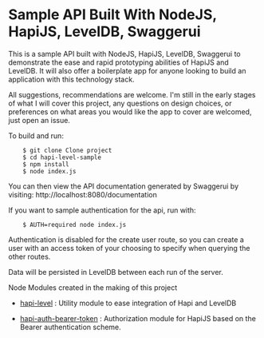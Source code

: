 Sample API Built With NodeJS, HapiJS, LevelDB, Swaggerui
=================

This is a sample API built with NodeJS, HapiJS, LevelDB, Swaggerui to demonstrate the ease and rapid prototyping abilities of HapiJS and LevelDB. It will also offer a boilerplate app for anyone looking to build an application with this technology stack.

All suggestions, recommendations are welcome. I'm still in the early stages of what I will cover this project, any questions on design choices, or preferences on what areas you would like the app to cover are welcomed, just open an issue.

To build and run:

        $ git clone Clone project
        $ cd hapi-level-sample
        $ npm install
        $ node index.js
        
You can then view the API documentation generated by Swaggerui by visiting: http://localhost:8080/documentation

If you want to sample authentication for the api, run with:

        $ AUTH=required node index.js
        
Authentication is disabled for the create user route, so you can create a user with an access token of your choosing to specify when querying the other routes.

Data will be persisted in LevelDB between each run of the server.

Node Modules created in the making of this project

 - [hapi-level](https://github.com/johnbrett/hapi-level) : Utility module to ease integration of Hapi and LevelDB

 - [hapi-auth-bearer-token](https://github.com/johnbrett/hapi-auth-bearer-token) : Authorization module for HapiJS based on the Bearer authentication scheme.
